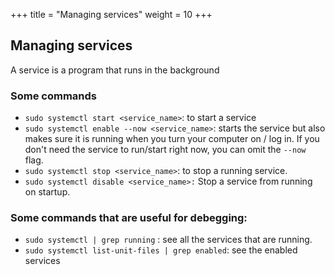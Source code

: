 +++
title = "Managing services"
weight = 10
+++

## Managing services

A service is a program that runs in the background

### Some commands
- `sudo systemctl start <service_name>`: to start a service
- `sudo systemctl enable --now <service_name>`: starts the service but also makes sure it is running when you turn your computer on / log in. If you don't need the service to run/start right now, you can omit the `--now` flag.
- `sudo systemctl stop <service_name>`: to stop a running service.
- `sudo systemctl disable <service_name>:` Stop a service from running on startup.

### Some commands that are useful for debegging:
- `sudo systemctl | grep running` : see all the services that are running.
- `sudo systemctl list-unit-files | grep enabled`: see the enabled services
